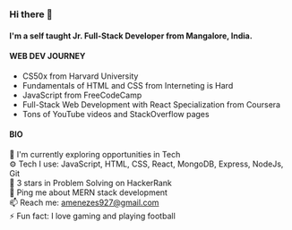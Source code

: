 ### Hi there 👋


#### I'm a self taught Jr. Full-Stack Developer from Mangalore, India.


#### WEB DEV JOURNEY

- CS50x from Harvard University
- Fundamentals of HTML and CSS from Interneting is Hard
- JavaScript from FreeCodeCamp
- Full-Stack Web Development with React Specialization from Coursera
- Tons of YouTube videos and StackOverflow pages 

#### BIO

 🏢 I'm currently exploring opportunities in Tech\
 ⚙️ Tech I use: JavaScript, HTML, CSS, React, MongoDB, Express, NodeJs, Git\
 🌟 3 stars in Problem Solving on HackerRank\
 💬 Ping me about MERN stack development\
 📫 Reach me: amenezes927@gmail.com\
 ⚡️ Fun fact: I love gaming and playing football





